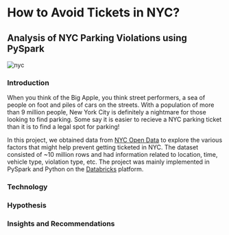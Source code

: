 # How to Avoid Tickets in NYC?
## Analysis of NYC Parking Violations using PySpark
![nyc](https://user-images.githubusercontent.com/44115595/72674584-10a73b80-3a3e-11ea-8cc5-c735fa7a15a2.PNG)

### Introduction
When you think of the Big Apple, you think street performers, a sea of people on foot and piles of cars on the streets. With a population of more than 9 million people, New York City is definitely a nightmare for those looking to find parking. Some say it is easier to recieve a NYC parking ticket than it is to find a legal spot for parking! 

In this project, we obtained data from [NYC Open Data](https://opendata.cityofnewyork.us/) to explore the various factors that might help prevent getting ticketed in NYC. The dataset consisted of ~10 million rows and had information related to location, time, vehicle type, violation type, etc. The project was mainly implemented in PySpark and Python on the [Databricks](https://databricks.com/) platform.

### Technology

### Hypothesis

### Insights and Recommendations
